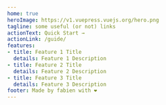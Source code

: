 ```yaml
---
home: true
heroImage: https://v1.vuepress.vuejs.org/hero.png
tagline: some useful (or not) links
actionText: Quick Start →
actionLink: /guide/
features:
- title: Feature 1 Title
  details: Feature 1 Description
- title: Feature 2 Title
  details: Feature 2 Description
- title: Feature 3 Title
  details: Feature 3 Description
footer: Made by fabien with ❤️
---
```

